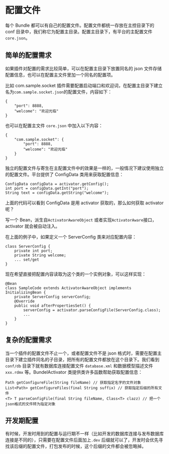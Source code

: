 # 配置文件

每个 Bundle 都可以有自己的配置文件。配置文件都统一存放在主控目录下的 conf 目录中，我们称它为配置主目录。配置主目录下，有平台的主配置文件`core.json`。

## 简单的配置需求

如果插件对配置的需求比较简单，可以在配置主目录下放置同名的 json 文件存储配置信息，也可以在配置主文件里加一个同名的配置项。

比如 com.sample.socket 插件需要配置启动端口和欢迎词，在配置主目录下建立名为`com.sample.socket.json`的配置文件，内容如下：

    {
        "port": 8888,
        "welcome": "欢迎光临"
    }

也可以在配置主文件 `core.json` 中加入以下内容：

    {
        "com.sample.socket": {
            "port": 8888,
            "welcome": "欢迎光临"
        }
    }

独立的配置文件与寄生在主配置文件中的效果是一样的，一般情况下建议使用独立的配置文件。平台提供了 ConfigData 类用来获取配置信息：

    ConfigData configData = activator.getConfig();
    int port = configData.getInt("port");
    String text = configData.getString("welcome");

上面的代码可以看到 ConfigData 是用 activator 获取的，那么如何获取 activator 呢？

写一个 Bean，派生自`ActivatorAwareObject` 或者实现`ActivatorAware`接口，activator 就会被自动注入。

在上面的例子中，如果定义一个 ServerConfig 类来对应配置内容：

    class ServerConfig {
        private int port;
        private String welcome;
        ... set/get
    }

现在希望直接把配置内容读取为这个类的一个实例对象，可以这样实现：

    @Bean
    class SampleCode extends ActivatorAwareObject implements InitializingBean {
        private ServerConfig serverConfig;
        @Override
        public void afterPropertiesSet() {
            serverConfig = activator.parseConfigFile(ServerConfig.class);
            ...
        }
    }

## 复杂的配置需求

当一个插件的配置文件不止一个，或者配置文件不是 json 格式时，需要在配置主目录下建立插件同名的子目录，把所有的配置文件都放在这个目录下。我们看到 `conf/db` 目录下就有数据库连接配置文件 `database.xml` 和数据模型描述文件 `xxx.rdmx` 等。BundelActivator 类提供类许多函数帮助获取配置信息：

    Path getConfigureFile(String fileName) // 获取指定名字的文件对象
    List<Path> getConfigureFiles(final String suffix) // 获取指定后缀的所有文件
    <T> T parseConfigFile(final String fileName, Class<T> clazz) // 把一个json格式的文件转为指定对象

## 开发期配置

有时候，开发时用到的配置与运行期不一样（比如开发的数据库连接与发布数据库连接是不同的），只需要在配置文件后面加上`.dev` 后缀就可以了，开发时会优先寻找该后缀的配置文件，打包发布的时候，这个后缀的文件都会被忽略掉。
